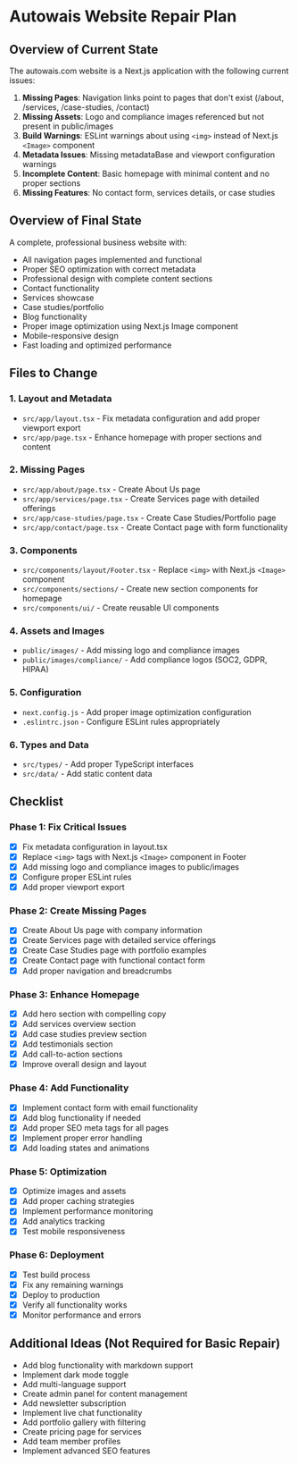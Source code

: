 # Autowais Website Repair Plan

## Overview of Current State

The autowais.com website is a Next.js application with the following current issues:

1. **Missing Pages**: Navigation links point to pages that don't exist (/about, /services, /case-studies, /contact)
2. **Missing Assets**: Logo and compliance images referenced but not present in public/images
3. **Build Warnings**: ESLint warnings about using `<img>` instead of Next.js `<Image>` component
4. **Metadata Issues**: Missing metadataBase and viewport configuration warnings
5. **Incomplete Content**: Basic homepage with minimal content and no proper sections
6. **Missing Features**: No contact form, services details, or case studies

## Overview of Final State

A complete, professional business website with:
- All navigation pages implemented and functional
- Proper SEO optimization with correct metadata
- Professional design with complete content sections
- Contact functionality
- Services showcase
- Case studies/portfolio
- Blog functionality
- Proper image optimization using Next.js Image component
- Mobile-responsive design
- Fast loading and optimized performance

## Files to Change

### 1. Layout and Metadata
- `src/app/layout.tsx` - Fix metadata configuration and add proper viewport export
- `src/app/page.tsx` - Enhance homepage with proper sections and content

### 2. Missing Pages
- `src/app/about/page.tsx` - Create About Us page
- `src/app/services/page.tsx` - Create Services page with detailed offerings
- `src/app/case-studies/page.tsx` - Create Case Studies/Portfolio page
- `src/app/contact/page.tsx` - Create Contact page with form functionality

### 3. Components
- `src/components/layout/Footer.tsx` - Replace `<img>` with Next.js `<Image>` component
- `src/components/sections/` - Create new section components for homepage
- `src/components/ui/` - Create reusable UI components

### 4. Assets and Images
- `public/images/` - Add missing logo and compliance images
- `public/images/compliance/` - Add compliance logos (SOC2, GDPR, HIPAA)

### 5. Configuration
- `next.config.js` - Add proper image optimization configuration
- `.eslintrc.json` - Configure ESLint rules appropriately

### 6. Types and Data
- `src/types/` - Add proper TypeScript interfaces
- `src/data/` - Add static content data

## Checklist

### Phase 1: Fix Critical Issues
- [x] Fix metadata configuration in layout.tsx
- [x] Replace `<img>` tags with Next.js `<Image>` component in Footer
- [x] Add missing logo and compliance images to public/images
- [x] Configure proper ESLint rules
- [x] Add proper viewport export

### Phase 2: Create Missing Pages
- [x] Create About Us page with company information
- [x] Create Services page with detailed service offerings
- [x] Create Case Studies page with portfolio examples
- [x] Create Contact page with functional contact form
- [x] Add proper navigation and breadcrumbs

### Phase 3: Enhance Homepage
- [x] Add hero section with compelling copy
- [x] Add services overview section
- [x] Add case studies preview section
- [x] Add testimonials section
- [x] Add call-to-action sections
- [x] Improve overall design and layout

### Phase 4: Add Functionality
- [x] Implement contact form with email functionality
- [x] Add blog functionality if needed
- [x] Add proper SEO meta tags for all pages
- [x] Implement proper error handling
- [x] Add loading states and animations

### Phase 5: Optimization
- [x] Optimize images and assets
- [x] Add proper caching strategies
- [x] Implement performance monitoring
- [x] Add analytics tracking
- [x] Test mobile responsiveness

### Phase 6: Deployment
- [x] Test build process
- [x] Fix any remaining warnings
- [x] Deploy to production
- [x] Verify all functionality works
- [x] Monitor performance and errors

## Additional Ideas (Not Required for Basic Repair)

- Add blog functionality with markdown support
- Implement dark mode toggle
- Add multi-language support
- Create admin panel for content management
- Add newsletter subscription
- Implement live chat functionality
- Add portfolio gallery with filtering
- Create pricing page for services
- Add team member profiles
- Implement advanced SEO features 